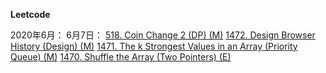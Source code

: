 **Leetcode**

2020年6月：
6月7日：
[518. Coin Change 2 (DP) (M)](https://github.com/Jesse1204/Leetcode/tree/master/DP/518.%20Coin%20Change%202)
[1472. Design Browser History (Design) (M)](https://github.com/Jesse1204/Leetcode/tree/master/Design/1472.%20Design%20Browser%20History)
[1471. The k Strongest Values in an Array (Priority Queue) (M)](https://github.com/Jesse1204/Leetcode/tree/master/Priority_Queue/1471.%20The%20k%20Strongest%20Values%20in%20an%20Array)
[1470. Shuffle the Array (Two Pointers) (E)](https://github.com/Jesse1204/Leetcode/tree/master/Two_Pointers/1470.%20Shuffle%20the%20Array)